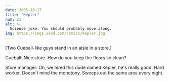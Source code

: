 ```yaml
---
date: 2005-10-17
title: "Kepler"
num: 21
alt: >-
  Science joke. You should probably move along.
img: https://imgs.xkcd.com/comics/kepler.jpg
---
```

[Two Cueball-like guys stand in an aisle in a store.]

Cueball: Nice store. How do you keep the floors so clean?

Store manager: Oh, we hired this dude named Kepler, he's really good. Hard worker. Doesn't mind the monotony. Sweeps out the same area every night.